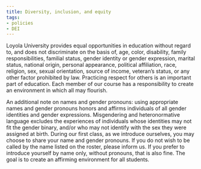 ```yaml
---
title: Diversity, inclusion, and equity
tags:
- policies
- DEI
---
```


Loyola University provides equal opportunities in education without regard to, and does not discriminate on the basis of, age, color, disability, family responsibilities, familial status, gender identity or gender expression, marital status, national origin, personal appearance, political affiliation, race, religion, sex, sexual orientation, source of income, veteran’s status, or any other factor prohibited by law.
Practicing respect for others is an important part of education.
Each member of our course has a responsibility to create an environment in which all may flourish.

An additional note on names and gender pronouns:
using appropriate names and gender pronouns honors and affirms individuals of all gender identities and gender expressions.
Misgendering and heteronormative language excludes the experiences of individuals whose identities may not fit the gender binary, and/or who may not identify with the sex they were assigned at birth.
During our first class, as we introduce ourselves, you may choose to share your name and gender pronouns.
If you do not wish to be called by the name listed on the roster, please inform us.
If you prefer to introduce yourself by name only, without pronouns, that is also fine.
The goal is to create an affirming environment for all students.
